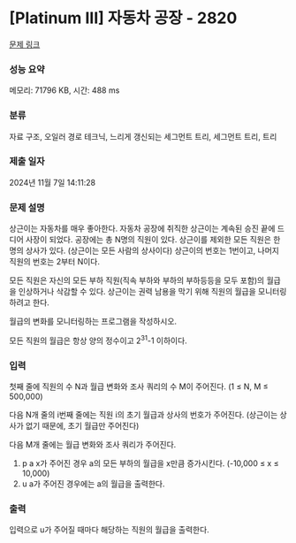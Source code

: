 # [Platinum III] 자동차 공장 - 2820 

[문제 링크](https://www.acmicpc.net/problem/2820) 

### 성능 요약

메모리: 71796 KB, 시간: 488 ms

### 분류

자료 구조, 오일러 경로 테크닉, 느리게 갱신되는 세그먼트 트리, 세그먼트 트리, 트리

### 제출 일자

2024년 11월 7일 14:11:28

### 문제 설명

<p>상근이는 자동차를 매우 좋아한다. 자동차 공장에 취직한 상근이는 계속된 승진 끝에 드디어 사장이 되었다. 공장에는 총 N명의 직원이 있다. 상근이를 제외한 모든 직원은 한 명의 상사가 있다. (상근이는 모든 사람의 상사이다) 상근이의 번호는 1번이고, 나머지 직원의 번호는 2부터 N이다.</p>

<p>모든 직원은 자신의 모든 부하 직원(직속 부하와 부하의 부하등등을 모두 포함)의 월급을 인상하거나 삭감할 수 있다. 상근이는 권력 남용을 막기 위해 직원의 월급을 모니터링 하려고 한다.</p>

<p>월급의 변화를 모니터링하는 프로그램을 작성하시오.</p>

<p>모든 직원의 월급은 항상 양의 정수이고 2<sup>31</sup>-1 이하이다.</p>

### 입력 

 <p>첫째 줄에 직원의 수 N과 월급 변화와 조사 쿼리의 수 M이 주어진다. (1 ≤ N, M ≤ 500,000)</p>

<p>다음 N개 줄의 i번째 줄에는 직원 i의 초기 월급과 상사의 번호가 주어진다. (상근이는 상사가 없기 때문에, 초기 월급만 주어진다)</p>

<p>다음 M개 줄에는 월급 변화와 조사 쿼리가 주어진다.</p>

<ol>
	<li>p a x가 주어진 경우 a의 모든 부하의 월급을 x만큼 증가시킨다. (-10,000 ≤ x ≤ 10,000)</li>
	<li>u a가 주어진 경우에는 a의 월급을 출력한다.</li>
</ol>

### 출력 

 <p>입력으로 u가 주어질 때마다 해당하는 직원의 월급을 출력한다.</p>


